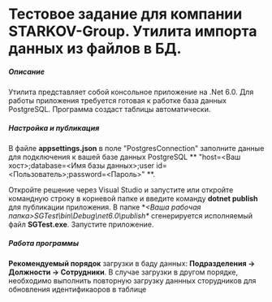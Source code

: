 # Тестовое задание для компании STARKOV-Group. Утилита импорта данных из файлов в БД.

##### Описание
Утилита представляет собой консольное приложение на .Net 6.0.
Для работы приложения требуется готовая к работке база данных PostgreSQL. Программа создаст таблицы автоматически.

##### Настройка и публикация
В файле **appsettings.json** в поле "PostgresConnection" заполните данные для подключения к вашей базе данных PostgreSQL ** "host=<Ваш хост>;database=<Имя базы данных>;user id=<Пользователь>;password=<Пароль>" **. 

Откройте решение через Visual Studio и запустите или откройте командную строку в корневой папке и введите команду **dotnet publish** для публикации приложения. В папке **<Ваша рабочая папка>SGTest\bin\Debug\net6.0\publish\** сгенерируется исполняемый файл **SGTest.exe**. Запустите приложение.

##### Работа программы 
**Рекомендуемый порядок** загрузки в баду данных: **Подразделения -> Должности -> Сотрудники**.
В случае загрузки в другом порядке, необходимо выполнить повторную загрузку даннных сторудников для обновления идентификаоров в таблице
